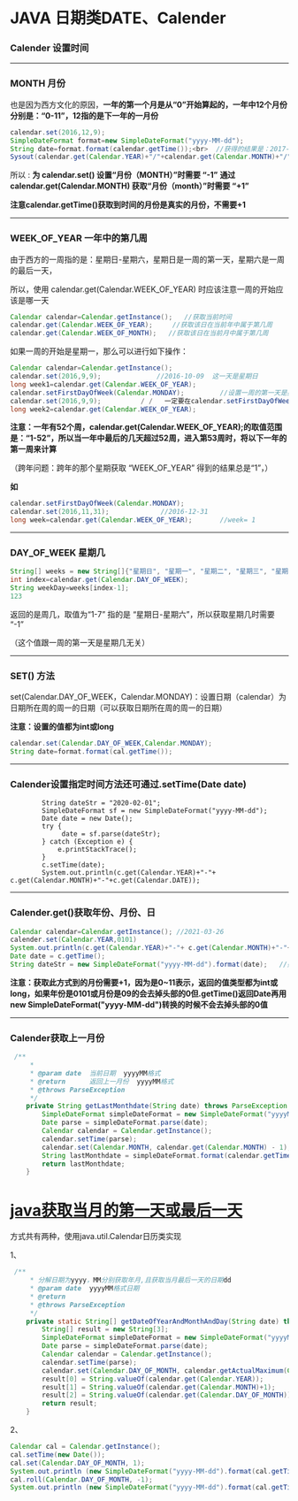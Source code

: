 # JAVA 日期类DATE、Calender

###  Calender 设置时间

--------------------

### MONTH 月份

也是因为西方文化的原因，**一年的第一个月是从“0”开始算起的，一年中12个月份分别是：“0-11”，12指的是下一年的一月份**

```java
calendar.set(2016,12,9);
SimpleDateFormat format=new SimpleDateFormat("yyyy-MM-dd");
String date=format.format(calendar.getTime());<br>	//获得的结果是：2017-01-09,因为设置11才为12月，多一月自动叠加到下一年的下一月
Sysout(calendar.get(Calendar.YEAR)+"/"+calendar.get(Calendar.MONTH)+"/"+calendar.get(Calendar.DATE)) //打印：2017/0/9。calendar的时间已经是2017-01-09，但是获取month：01月是0表示
```

所以 :
**为 calendar.set() 设置“月份（MONTH）”时需要 “-1”**
**通过 calendar.get(Calendar.MONTH) 获取“月份（month）”时需要 “+1”**

**注意calendar.getTime()获取到时间的月份是真实的月份，不需要+1**

--------------------

### WEEK_OF_YEAR 一年中的第几周

由于西方的一周指的是：星期日-星期六，星期日是一周的第一天，星期六是一周的最后一天，

所以，使用 calendar.get(Calendar.WEEK_OF_YEAR) 时应该注意一周的开始应该是哪一天

```java
Calendar calendar=Calendar.getInstance();	//获取当前时间
calendar.get(Calendar.WEEK_OF_YEAR);     //获取该日在当前年中属于第几周
calendar.get(Calendar.WEEK_OF_MONTH);	//获取该日在当前月中属于第几周
```

如果一周的开始是星期一，那么可以进行如下操作：

```java
Calendar calendar=Calendar.getInstance();
calendar.set(2016,9,9);              //2016-10-09  这一天是星期日
long week1=calendar.get(Calendar.WEEK_OF_YEAR);
calendar.setFirstDayOfWeek(Calendar.MONDAY);         //设置一周的第一天是星期几
calendar.set(2016,9,9);          / /   一定要在calendar.setFirstDayOfWeek()；方法后重新设置一遍日期，否则无效
long week2=calendar.get(Calendar.WEEK_OF_YEAR);
```

**注意：一年有52个周，calendar.get(Calendar.WEEK_OF_YEAR);的取值范围是：“1-52”，所以当一年中最后的几天超过52周，进入第53周时，将以下一年的第一周来计算**

（跨年问题：跨年的那个星期获取 “WEEK_OF_YEAR” 得到的结果总是“1”，）

**如**

```java
calendar.setFirstDayOfWeek(Calendar.MONDAY);
calendar.set(2016,11,31);             //2016-12-31
long week=calendar.get(Calendar.WEEK_OF_YEAR);       //week= 1
```

-------------

### DAY_OF_WEEK 星期几

```java
String[] weeks = new String[]{"星期日", "星期一", "星期二", "星期三", "星期四", "星期五", "星期六"};                    
int index=calendar.get(Calendar.DAY_OF_WEEK);         
String weekDay=weeks[index-1];
123
```

返回的是周几，取值为“1-7” 指的是 “星期日-星期六”，所以获取星期几时需要 “-1”

（这个值跟一周的第一天是星期几无关）

---------------

### SET() 方法

set(Calendar.DAY_OF_WEEK，Calendar.MONDAY)：设置日期（calendar）为日期所在周的周一的日期（可以获取日期所在周的周一的日期）

**注意：设置的值都为int或long**

```java
calendar.set(Calendar.DAY_OF_WEEK,Calendar.MONDAY);
String date=format.format(cal.getTime());
```

---------------

### Calender设置指定时间方法还可通过.setTime(Date date)

``` 
		String dateStr = "2020-02-01";
        SimpleDateFormat sf = new SimpleDateFormat("yyyy-MM-dd");
        Date date = new Date();
        try {
             date = sf.parse(dateStr);
        } catch (Exception e) {
            e.printStackTrace();
        }
        c.setTime(date);
        System.out.println(c.get(Calendar.YEAR)+"-"+ c.get(Calendar.MONTH)+"-"+c.get(Calendar.DATE));

```

----------

### Calender.get()获取年份、月份、日

```java
Calendar calendar=Calendar.getInstance(); //2021-03-26
calender.set(Calendar.YEAR,0101)
System.out.println(c.get(Calendar.YEAR)+"-"+ c.get(Calendar.MONTH)+"-"+c.get(Calendar.DATE));//101-3-26
Date date = c.getTime();
String dateStr = new SimpleDateFormat("yyyy-MM-dd").format(date);	//则获得0101-03-26
```

**注意：获取此方式到的月份需要+1，因为是0~11表示，返回的值类型都为int或long，如果年份是0101或月份是09的会去掉头部的0但.getTime()返回Date再用new SimpleDateFormat("yyyy-MM-dd")转换的时候不会去掉头部的0值**

-------

### Calender获取上一月份

```java
 /**
     * 
     * @param date  当前日期  yyyyMM格式
     * @return      返回上一月份  yyyyMM格式
     * @throws ParseException
     */
    private String getLastMonthdate(String date) throws ParseException {
        SimpleDateFormat simpleDateFormat = new SimpleDateFormat("yyyyMM");
        Date parse = simpleDateFormat.parse(date);
        Calendar calendar = Calendar.getInstance();
        calendar.setTime(parse);
        calendar.set(Calendar.MONTH, calendar.get(Calendar.MONTH) - 1);
        String lastMonthdate = simpleDateFormat.format(calendar.getTime());
        return lastMonthdate;
    }
```



# [java获取当月的第一天或最后一天](https://www.cnblogs.com/qupengblog/p/14087211.html)

方式共有两种，使用java.util.Calendar日历类实现

1、

```java
 /**
     * 分解日期为yyyy，MM分别获取年月,且获取当月最后一天的日期dd
     * @param date  yyyyMM格式日期
     * @return
     * @throws ParseException
     */
    private static String[] getDateOfYearAndMonthAndDay(String date) throws ParseException {
        String[] result = new String[3];
        SimpleDateFormat simpleDateFormat = new SimpleDateFormat("yyyyMM");
        Date parse = simpleDateFormat.parse(date);
        Calendar calendar = Calendar.getInstance();
        calendar.setTime(parse);
        calendar.set(Calendar.DAY_OF_MONTH, calendar.getActualMaximum(Calendar.DAY_OF_MONTH));
        result[0] = String.valueOf(calendar.get(Calendar.YEAR));
        result[1] = String.valueOf(calendar.get(Calendar.MONTH)+1);
        result[2] = String.valueOf(calendar.get(Calendar.DAY_OF_MONTH));
        return result;
    }
```

2、

```java
Calendar cal = Calendar.getInstance();
cal.setTime(new Date());
cal.set(Calendar.DAY_OF_MONTH, 1);
System.out.println (new SimpleDateFormat("yyyy-MM-dd").format(cal.getTime()));
cal.roll(Calendar.DAY_OF_MONTH, -1);
System.out.println (new SimpleDateFormat("yyyy-MM-dd").format(cal.getTime()));
```


